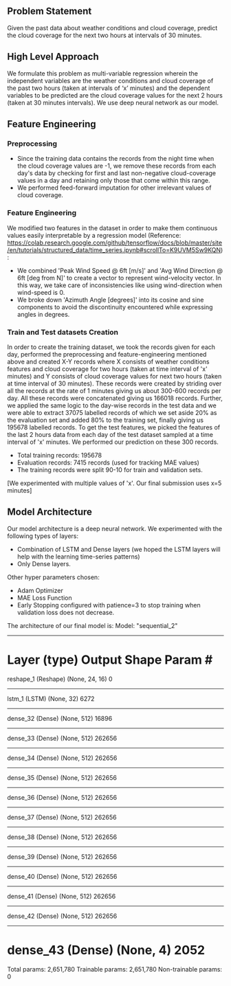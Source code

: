 ## Problem Statement
Given the past data about weather conditions and cloud coverage, predict the cloud coverage for the next two hours at intervals of 30 minutes.

## High Level Approach
We formulate this problem as multi-variable regression wherein the independent variables are the weather conditions and cloud coverage of the past two hours (taken at intervals of ‘x’ minutes) and the dependent variables to be predicted are the cloud coverage values for the next 2 hours (taken at 30 minutes intervals). We use deep neural network as our model.

## Feature Engineering
### Preprocessing
-  Since the training data contains the records from the night time when the cloud coverage values are -1, we remove these records from each day's data by checking for first and last non-negative cloud-coverage values in a day and retaining only those that come within this range.
- We performed feed-forward imputation for other irrelevant values of cloud coverage.
### Feature Engineering
We modified two features in the dataset in order to make them continuous values easily interpretable by a regression model (Reference: https://colab.research.google.com/github/tensorflow/docs/blob/master/site/en/tutorials/structured_data/time_series.ipynb#scrollTo=K9UVM5Sw9KQN):
- We combined \'Peak Wind Speed @ 6ft [m/s]\' and \'Avg Wind Direction @ 6ft [deg from N]\' to create a vector to represent wind-velocity vector. In this way, we take care of inconsistencies like using wind-direction when wind-speed is 0.
- We broke down \'Azimuth Angle [degrees]\' into its cosine and sine components to avoid the discontinuity encountered while expressing angles in degrees.

### Train and Test datasets Creation
In order to create the training dataset, we took the records given for each day, performed the preprocessing and feature-engineering mentioned above and created X-Y records where X consists of weather conditions features and cloud coverage for two hours (taken at time interval of 'x' minutes) and Y consists of cloud coverage values for next two hours (taken at time interval of 30 minutes). These records were created by striding over all the records at the rate of 1 minutes giving us about 300-600 records per day. All these records were concatenated giving us 166018 records. Further, we applied the same logic to the day-wise records in the test data and we were able to extract 37075 labelled records of which we set aside 20% as the evaluation set and added 80% to the training set, finally giving us 195678 labelled records.
To get the test features, we picked the features of the last 2 hours data from each day of the test dataset sampled at a time interval of 'x' minutes. We performed our prediction on these 300 records.

- Total training records: 195678
- Evaluation records: 7415 records (used for tracking MAE values)
- The training records were split 90-10 for train and validation sets.

[We experimented with multiple values of 'x'. Our final submission uses x=5 minutes]

## Model Architecture
Our model architecture is a deep neural network. We experimented with the following types of layers:
- Combination of LSTM and Dense layers (we hoped the LSTM layers will help with the learning time-series patterns)
- Only Dense layers.

Other hyper parameters chosen:
- Adam Optimizer
- MAE Loss Function
- Early Stopping configured with patience=3 to stop training when validation loss does not decrease.

The architecture of our final model is:
Model: "sequential_2"
_________________________________________________________________
Layer (type)                 Output Shape              Param #   
=================================================================
reshape_1 (Reshape)          (None, 24, 16)            0         
_________________________________________________________________
lstm_1 (LSTM)                (None, 32)                6272      
_________________________________________________________________
dense_32 (Dense)             (None, 512)               16896     
_________________________________________________________________
dense_33 (Dense)             (None, 512)               262656    
_________________________________________________________________
dense_34 (Dense)             (None, 512)               262656    
_________________________________________________________________
dense_35 (Dense)             (None, 512)               262656    
_________________________________________________________________
dense_36 (Dense)             (None, 512)               262656    
_________________________________________________________________
dense_37 (Dense)             (None, 512)               262656    
_________________________________________________________________
dense_38 (Dense)             (None, 512)               262656    
_________________________________________________________________
dense_39 (Dense)             (None, 512)               262656    
_________________________________________________________________
dense_40 (Dense)             (None, 512)               262656    
_________________________________________________________________
dense_41 (Dense)             (None, 512)               262656    
_________________________________________________________________
dense_42 (Dense)             (None, 512)               262656    
_________________________________________________________________
dense_43 (Dense)             (None, 4)                 2052      
=================================================================
Total params: 2,651,780
Trainable params: 2,651,780
Non-trainable params: 0




